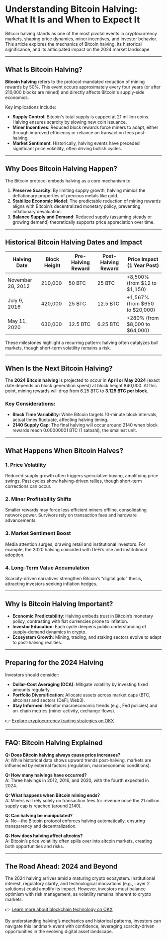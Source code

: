 # Understanding Bitcoin Halving: What It Is and When to Expect It  

Bitcoin halving stands as one of the most pivotal events in cryptocurrency markets, shaping price dynamics, miner incentives, and investor behavior. This article explores the mechanics of Bitcoin halving, its historical significance, and its anticipated impact on the 2024 market landscape.  

---

## What Is Bitcoin Halving?  

**Bitcoin halving** refers to the protocol-mandated reduction of mining rewards by 50%. This event occurs approximately every four years (or after 210,000 blocks are mined) and directly affects Bitcoin's supply-side economics.  

Key implications include:  
- **Supply Control**: Bitcoin's total supply is capped at 21 million coins. Halving ensures scarcity by slowing new coin issuance.  
- **Miner Incentives**: Reduced block rewards force miners to adapt, either through improved efficiency or reliance on transaction fees post-halving.  
- **Market Sentiment**: Historically, halving events have preceded significant price volatility, often driving bullish cycles.  

---

## Why Does Bitcoin Halving Happen?  

The Bitcoin protocol embeds halving as a core mechanism to:  

1. **Preserve Scarcity**: By limiting supply growth, halving mimics the deflationary properties of precious metals like gold.  
2. **Stabilize Economic Model**: The predictable reduction of mining rewards aligns with Bitcoin’s decentralized monetary policy, preventing inflationary devaluation.  
3. **Balance Supply and Demand**: Reduced supply (assuming steady or growing demand) theoretically supports price appreciation over time.  

---

## Historical Bitcoin Halving Dates and Impact  

| **Halving Date** | **Block Height** | **Pre-Halving Reward** | **Post-Halving Reward** | **Price Impact (1 Year Post)** |  
|-------------------|------------------|-------------------------|--------------------------|-------------------------------|  
| November 28, 2012 | 210,000          | 50 BTC                  | 25 BTC                   | +8,500% (from $12 to $1,150)  |  
| July 9, 2016      | 420,000          | 25 BTC                  | 12.5 BTC                 | +1,567% (from $650 to $20,000)|  
| May 11, 2020      | 630,000          | 12.5 BTC                | 6.25 BTC                 | +280% (from $8,000 to $64,000)|  

These milestones highlight a recurring pattern: halving often catalyzes bull markets, though short-term volatility remains a risk.  

---

## When Is the Next Bitcoin Halving?  

The **2024 Bitcoin halving** is projected to occur in **April or May 2024** (exact date depends on block generation speed) at block height 840,000. At this point, mining rewards will drop from 6.25 BTC to **3.125 BTC per block**.  

### Key Considerations:  
- **Block Time Variability**: While Bitcoin targets 10-minute block intervals, actual times fluctuate, affecting halving timing.  
- **2140 Supply Cap**: The final halving will occur around 2140 when block rewards reach 0.00000001 BTC (1 satoshi), the smallest unit.  

---

## What Happens When Bitcoin Halves?  

### 1. **Price Volatility**  
Reduced supply growth often triggers speculative buying, amplifying price swings. Past cycles show halving-driven rallies, though short-term corrections can occur.  

### 2. **Miner Profitability Shifts**  
Smaller rewards may force less efficient miners offline, consolidating network power. Survivors rely on transaction fees and hardware advancements.  

### 3. **Market Sentiment Boost**  
Media attention surges, drawing retail and institutional investors. For example, the 2020 halving coincided with DeFi’s rise and institutional adoption.  

### 4. **Long-Term Value Accumulation**  
Scarcity-driven narratives strengthen Bitcoin’s “digital gold” thesis, attracting investors seeking inflation hedges.  

---

## Why Is Bitcoin Halving Important?  

- **Economic Predictability**: Halving embeds trust in Bitcoin’s monetary policy, contrasting with fiat currencies prone to inflation.  
- **Investor Education**: Each cycle deepens public understanding of supply-demand dynamics in crypto.  
- **Ecosystem Growth**: Mining, trading, and staking sectors evolve to adapt to post-halving realities.  

---

## Preparing for the 2024 Halving  

Investors should consider:  
- **Dollar-Cost Averaging (DCA)**: Mitigate volatility by investing fixed amounts regularly.  
- **Portfolio Diversification**: Allocate assets across market caps (BTC, altcoins) and sectors (DeFi, Web3).  
- **Stay Informed**: Monitor macroeconomic trends (e.g., Fed policies) and on-chain metrics (miner activity, exchange flows).  

👉 [Explore cryptocurrency trading strategies on OKX](https://bit.ly/okx-bonus)  

---

## FAQ: Bitcoin Halving Explained  

**Q: Does Bitcoin halving always cause price increases?**  
A: While historical data shows upward trends post-halving, markets are influenced by external factors (regulation, macroeconomic conditions).  

**Q: How many halvings have occurred?**  
A: Three halvings in 2012, 2016, and 2020, with the fourth expected in 2024.  

**Q: What happens when Bitcoin mining ends?**  
A: Miners will rely solely on transaction fees for revenue once the 21 million supply cap is reached (around 2140).  

**Q: Can halving be manipulated?**  
A: No—the Bitcoin protocol enforces halving automatically, ensuring transparency and decentralization.  

**Q: How does halving affect altcoins?**  
A: Bitcoin’s price volatility often spills over into altcoin markets, creating both opportunities and risks.  

---

## The Road Ahead: 2024 and Beyond  

The 2024 halving arrives amid a maturing crypto ecosystem. Institutional interest, regulatory clarity, and technological innovations (e.g., Layer 2 solutions) could amplify its impact. However, investors must balance optimism with risk management, as volatility remains inherent to crypto markets.  

👉 [Learn more about blockchain technology on OKX](https://bit.ly/okx-bonus)  

By understanding halving’s mechanics and historical patterns, investors can navigate this landmark event with confidence, leveraging scarcity-driven opportunities in the evolving digital asset landscape.